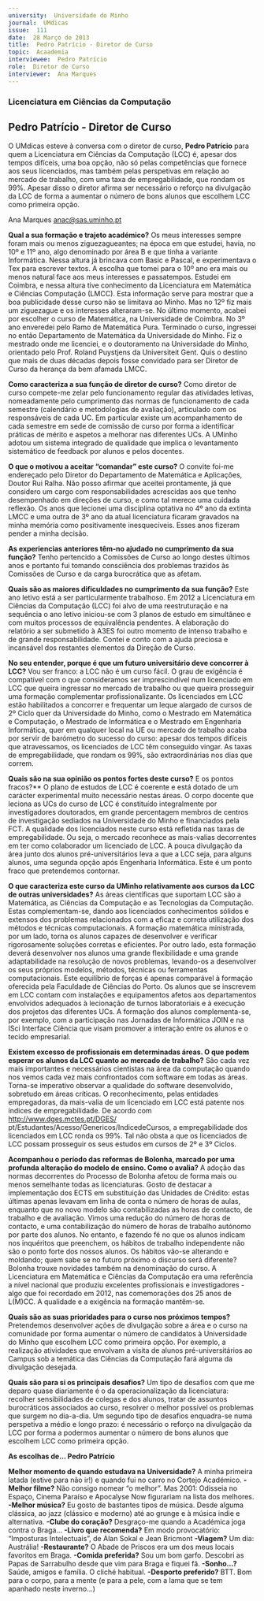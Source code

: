 ```yaml
---
university:  Universidade do Minho
journal:  UMdicas
issue:  111
date:  28 Março de 2013
title:  Pedro Patrício - Diretor de Curso
topic:  Acaademia
interviewee:  Pedro Patrício
role:  Diretor de Curso
interviewer:  Ana Marques
---
```



### Licenciatura em Ciências da Computação 

## Pedro Patrício - Diretor de Curso 

O UMdicas esteve à conversa com o diretor de curso, **Pedro Patrício** para quem a Licenciatura em Ciências da Computação (LCC) é, apesar dos tempos difíceis, uma boa opção, não só pelas competências que fornece aos seus licenciados, mas também pelas perspetivas em relação ao mercado de trabalho, com uma taxa de empregabilidade, que rondam os 99%. Apesar disso o diretor afirma ser necessário o reforço na divulgação da LCC de forma a aumentar o número de bons alunos que escolhem LCC como primeira opção. 

Ana Marques 
anac@sas.uminho.pt

**Qual a sua formação e trajeto académico?** 
Os meus interesses sempre foram mais ou menos ziguezagueantes; na época em que estudei, havia, no 10º e 11º ano, algo denominado por área B e que tinha a variante Informática. Nessa altura já brincava com Basic e Pascal, e experimentava o Tex para escrever textos. A escolha que tomei para o 10º ano era mais ou menos natural face aos meus interesses e passatempos. Estudei em Coimbra, e nessa altura tive conhecimento da Licenciatura em Matemática e Ciências Computação (LMCC). Esta informação serve para mostrar que a boa publicidade desse curso não se limitava ao Minho. Mas no 12º fiz mais um ziguezague e os interesses alteraram-se. No último momento, acabei por escolher o curso de Matemática, na Universidade de Coimbra. No 3º ano enveredei pelo Ramo de Matemática Pura. Terminado o curso, ingressei no então Departamento de Matemática da Universidade do Minho. Fiz o mestrado onde me licenciei, e o doutoramento na Universidade do Minho, orientado pelo Prof. Roland Puystjens da Universiteit Gent. Quis o destino que mais de duas décadas depois fosse convidado para ser Diretor de Curso da herança da bem afamada LMCC.

**Como caracteriza a sua função de diretor de curso?** 
Como diretor de curso compete-me zelar pelo funcionamento regular das atividades letivas, nomeadamente pelo cumprimento das normas de funcionamento de cada semestre (calendário e metodologias de avaliação), articulado com os responsáveis de cada UC. Em particular existe um acompanhamento de cada semestre em sede de comissão de curso por forma a identificar práticas de mérito e aspetos a melhorar nas diferentes UCs. A UMinho adotou um sistema integrado de qualidade que implica o levantamento sistemático de feedback por alunos e pelos docentes. 

**O que o motivou a aceitar “comandar” este curso?** 
O convite foi-me endereçado pelo Diretor do Departamento de Matemática e Aplicações, Doutor Rui Ralha. Não posso afirmar que aceitei prontamente, já que considero um cargo com responsabilidades acrescidas aos que tenho desempenhado em direções de curso, e como tal merece uma cuidada reflexão. Os anos que lecionei uma disciplina optativa no 4º ano da extinta LMCC e uma outra de 3º ano da atual licenciatura ficaram gravados na minha memória como positivamente inesquecíveis. Esses anos fizeram pender a minha decisão. 

**As experiencias anteriores têm-no ajudado no cumprimento da sua função?** 
Tenho pertencido a Comissões de Curso ao longo destes últimos anos e portanto fui tomando consciência dos problemas trazidos às Comissões de Curso e da carga burocrática que as afetam. 

**Quais são as maiores dificuldades no cumprimento da sua função?** 
Este ano letivo está a ser particularmente trabalhoso. Em 2012 a Licenciatura em Ciências da Computação (LCC) foi alvo de uma reestruturação e na sequência o ano letivo iniciou-se com 3 planos de estudo em simultâneo e com muitos processos de equivalência pendentes. A elaboração do relatório a ser submetido à A3ES foi outro momento de intenso trabalho e de grande responsabilidade. Contei e conto com a ajuda preciosa e incansável dos restantes elementos da Direção de Curso. 

**No seu entender, porque é que um futuro universitário deve concorrer à LCC?** 
Vou ser franco: a LCC não é um curso fácil. O grau de exigência é compatível com o que consideramos ser imprescindível num licenciado em LCC que queira ingressar no mercado de trabalho ou que queira prosseguir uma formação complementar profissionalizante. Os licenciados em LCC estão habilitados a concorrer e frequentar um leque alargado de cursos de 2º Ciclo quer da Universidade do Minho, como o Mestrado em Matemática e Computação, o Mestrado de Informática e o Mestrado em Engenharia Informática, quer em qualquer local na UE ou mercado de trabalho acaba por servir de barómetro do sucesso do curso: apesar dos tempos difíceis que atravessamos, os licenciados de LCC têm conseguido vingar. As taxas de empregabilidade, que rondam os 99%, são extraordinárias nos dias que correm.

**Quais são na sua opinião os pontos fortes deste curso?** E os pontos fracos?**
O plano de estudos de LCC é coerente e está dotado de um carácter experimental muito necessário nestas áreas. O corpo docente que leciona as UCs do curso de LCC é constituído integralmente por investigadores doutorados, em grande percentagem membros de centros de investigação sediados na Universidade do Minho e financiados pela FCT. A qualidade dos licenciados neste curso está refletida nas taxas de empregabilidade. Ou seja, o mercado reconhece as mais-valias decorrentes em ter como colaborador um licenciado de LCC.
A pouca divulgação da área junto dos alunos pré-universitários leva a que a LCC seja, para alguns alunos, uma segunda opção após Engenharia Informática. Este é um ponto fraco que pretendemos contornar.

**O que caracteriza este curso da UMinho relativamente aos cursos da LCC de outras universidades?**
As áreas científicas que suportam LCC são a Matemática, as Ciências da Computação e as Tecnologias da Computação. Estas complementam-se, dando aos licenciados conhecimentos sólidos e extensos dos problemas relacionados com a eficaz e correta utilização dos métodos e técnicas computacionais. A formação matemática ministrada, por um lado, torna os alunos capazes de desenvolver e verificar rigorosamente soluções corretas e eficientes. Por outro lado, esta formação deverá desenvolver nos alunos uma grande flexibilidade e uma grande adaptabilidade na resolução de novos problemas, levando-os a desenvolver os seus próprios modelos, métodos, técnicas ou ferramentas computacionais.
Este equilíbrio de forças é apenas comparável à formação oferecida pela Faculdade de Ciências do Porto. Os alunos que se inscrevem em LCC contam com instalações e equipamentos afetos aos departamentos envolvidos adequados à lecionação de turnos laboratoriais e à execução dos projetos das diferentes UCs. A formação dos alunos complementa-se, por exemplo, com a participação nas Jornadas de Informática JOIN e na ISci Interface Ciência que visam promover a interação entre os alunos e o tecido empresarial.

**Existem excesso de profissionais em determinadas áreas. O que podem esperar os alunos da LCC quanto ao mercado de trabalho?**
São cada vez mais importantes e necessários cientistas na área da computação quando nos vemos cada vez mais confrontados com software em todas as áreas. Torna-se imperativo observar a qualidade do software desenvolvido, sobretudo em áreas críticas. O reconhecimento, pelas entidades empregadoras, da mais-valia de um licenciado em LCC está patente nos índices de empregabilidade. De acordo com http://www.dges.mctes.pt/DGES/ pt/Estudantes/Acesso/Genericos/IndicedeCursos, a empregabilidade dos licenciados em LCC ronda os 99%. Tal não obsta a que os licenciados de LCC possam prosseguir os seus estudos em cursos de 2º e 3º Ciclos.

**Acompanhou o período das reformas de Bolonha, marcado por uma profunda alteração do modelo de ensino. Como o avalia?**
A adoção das normas decorrentes do Processo de Bolonha afetou de forma mais ou menos semelhante todas as licenciaturas. Gosto de destacar a implementação dos ECTS em substituição das Unidades de Crédito: estas últimas apenas levavam em linha de conta o número de horas de aulas, enquanto que no novo modelo são contabilizadas as horas de contacto, de trabalho e de avaliação. Vimos uma redução do número de horas de contacto, e uma contabilização do número de horas de trabalho autónomo por parte dos alunos. No entanto, e fazendo fé no que os alunos indicam nos inquéritos que preenchem, os hábitos de trabalho independente não são o ponto forte dos nossos alunos. Os hábitos vão-se alterando e moldando; quem sabe se no futuro próximo o discurso será diferente?
Bolonha trouxe novidades também na denominação do curso. A Licenciatura em Matemática e Ciências da Computação era uma referência a nível nacional que produziu excelentes profissionais e investigadores - algo que foi recordado em 2012, nas comemorações dos 25 anos de L(M)CC. A qualidade e a exigência na formação mantêm-se.

**Quais são as suas prioridades para o curso nos próximos tempos?**
Pretendemos desenvolver ações de divulgação sobre a área e o curso na comunidade por forma aumentar o número de candidatos à Universidade do Minho que escolhem LCC como primeira opção. Por exemplo, a realização atividades que envolvam a visita de alunos pré-universitários ao Campus sob a temática das Ciências da Computação fará alguma da divulgação desejada.

**Quais são para si os principais desafios?**
Um tipo de desafios com que me deparo quase diariamente é o da operacionalização da licenciatura: recolher sensibilidades de colegas e dos alunos, tratar de assuntos burocráticos associados ao curso, resolver o melhor possível os problemas que surgem no dia-a-dia. Um segundo tipo de desafios enquadra-se numa perspetiva a médio e longo prazo: é necessário o reforço na divulgação da LCC por forma a podermos aumentar o número de bons alunos que escolhem LCC como primeira opção.


**As escolhas de... Pedro Patrício**

**Melhor momento de quando estudava na Universidade?**
A minha primeira latada (estive para não ir!) e quando fui no carro no Cortejo Académico.
**-Melhor filme?**
Não consigo nomear “o melhor”. Mas 2001: Odisseia no Espaço, Cinema Paraíso e Apocalyse Now figurariam na lista dos melhores.
**-Melhor música?**
Eu gosto de bastantes tipos de música. Desde alguma clássica, ao jazz (clássico e moderno) até ao grunge e à música indie e alternativa.
**-Clube do coração?**
Desgraço-me quando a Académica joga contra o Braga...
**-Livro que recomenda?**
Em modo provocatório: “Imposturas Intelectuais”, de Alan Sokal e Jean Bricmont
**-Viagem?**
Um dia: Austrália!
**-Restaurante?**
O Abade de Priscos era um dos meus locais favoritos em Braga.
**-Comida preferida?**
Sou um bom garfo. Descobri as Papas de Sarrabulho desde que vim para Braga e fiquei fã.
**-Sonho…?**
Saúde, amigos e família. O cliché habitual.
**-Desporto preferido?**
BTT. Bom para o corpo, para a mente (e para a pele, com a lama que se tem apanhado neste inverno...)

